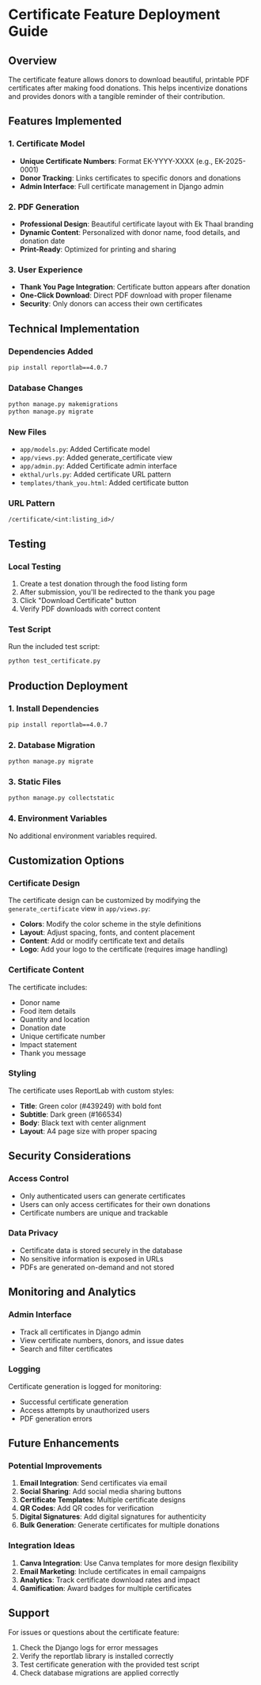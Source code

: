 # Certificate Feature Deployment Guide

## Overview
The certificate feature allows donors to download beautiful, printable PDF certificates after making food donations. This helps incentivize donations and provides donors with a tangible reminder of their contribution.

## Features Implemented

### 1. Certificate Model
- **Unique Certificate Numbers**: Format EK-YYYY-XXXX (e.g., EK-2025-0001)
- **Donor Tracking**: Links certificates to specific donors and donations
- **Admin Interface**: Full certificate management in Django admin

### 2. PDF Generation
- **Professional Design**: Beautiful certificate layout with Ek Thaal branding
- **Dynamic Content**: Personalized with donor name, food details, and donation date
- **Print-Ready**: Optimized for printing and sharing

### 3. User Experience
- **Thank You Page Integration**: Certificate button appears after donation
- **One-Click Download**: Direct PDF download with proper filename
- **Security**: Only donors can access their own certificates

## Technical Implementation

### Dependencies Added
```bash
pip install reportlab==4.0.7
```

### Database Changes
```bash
python manage.py makemigrations
python manage.py migrate
```

### New Files
- `app/models.py`: Added Certificate model
- `app/views.py`: Added generate_certificate view
- `app/admin.py`: Added Certificate admin interface
- `ekthal/urls.py`: Added certificate URL pattern
- `templates/thank_you.html`: Added certificate button

### URL Pattern
```
/certificate/<int:listing_id>/
```

## Testing

### Local Testing
1. Create a test donation through the food listing form
2. After submission, you'll be redirected to the thank you page
3. Click "Download Certificate" button
4. Verify PDF downloads with correct content

### Test Script
Run the included test script:
```bash
python test_certificate.py
```

## Production Deployment

### 1. Install Dependencies
```bash
pip install reportlab==4.0.7
```

### 2. Database Migration
```bash
python manage.py migrate
```

### 3. Static Files
```bash
python manage.py collectstatic
```

### 4. Environment Variables
No additional environment variables required.

## Customization Options

### Certificate Design
The certificate design can be customized by modifying the `generate_certificate` view in `app/views.py`:

- **Colors**: Modify the color scheme in the style definitions
- **Layout**: Adjust spacing, fonts, and content placement
- **Content**: Add or modify certificate text and details
- **Logo**: Add your logo to the certificate (requires image handling)

### Certificate Content
The certificate includes:
- Donor name
- Food item details
- Quantity and location
- Donation date
- Unique certificate number
- Impact statement
- Thank you message

### Styling
The certificate uses ReportLab with custom styles:
- **Title**: Green color (#439249) with bold font
- **Subtitle**: Dark green (#166534) 
- **Body**: Black text with center alignment
- **Layout**: A4 page size with proper spacing

## Security Considerations

### Access Control
- Only authenticated users can generate certificates
- Users can only access certificates for their own donations
- Certificate numbers are unique and trackable

### Data Privacy
- Certificate data is stored securely in the database
- No sensitive information is exposed in URLs
- PDFs are generated on-demand and not stored

## Monitoring and Analytics

### Admin Interface
- Track all certificates in Django admin
- View certificate numbers, donors, and issue dates
- Search and filter certificates

### Logging
Certificate generation is logged for monitoring:
- Successful certificate generation
- Access attempts by unauthorized users
- PDF generation errors

## Future Enhancements

### Potential Improvements
1. **Email Integration**: Send certificates via email
2. **Social Sharing**: Add social media sharing buttons
3. **Certificate Templates**: Multiple certificate designs
4. **QR Codes**: Add QR codes for verification
5. **Digital Signatures**: Add digital signatures for authenticity
6. **Bulk Generation**: Generate certificates for multiple donations

### Integration Ideas
1. **Canva Integration**: Use Canva templates for more design flexibility
2. **Email Marketing**: Include certificates in email campaigns
3. **Analytics**: Track certificate download rates and impact
4. **Gamification**: Award badges for multiple certificates

## Support

For issues or questions about the certificate feature:
1. Check the Django logs for error messages
2. Verify the reportlab library is installed correctly
3. Test certificate generation with the provided test script
4. Check database migrations are applied correctly 